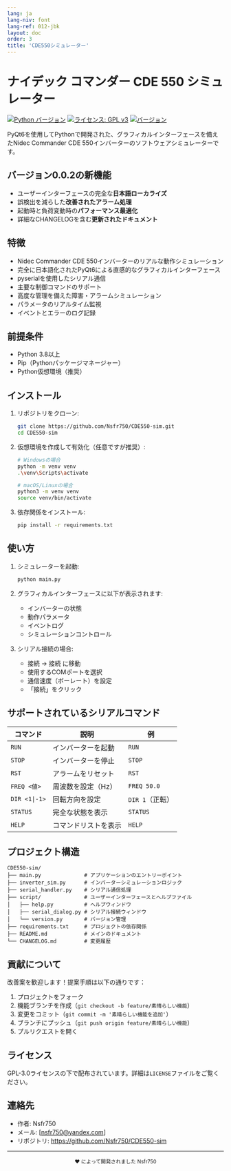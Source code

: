 ```yaml
---
lang: ja
lang-niv: font
lang-ref: 012-jbk
layout: doc
order: 3
title: 'CDE550シミュレーター'
---
```


# ナイデック コマンダー CDE 550 シミュレーター

[![Python バージョン](https://img.shields.io/badge/python-3.8+-blue.svg)](https://www.python.org/downloads/)
[![ライセンス: GPL v3](https://img.shields.io/badge/License-GPLv3-blue.svg)](https://www.gnu.org/licenses/gpl-3.0)
[![バージョン](https://img.shields.io/badge/version-0.0.2-green.svg)](CHANGELOG.md)

PyQt6を使用してPythonで開発された、グラフィカルインターフェースを備えたNidec Commander CDE 550インバーターのソフトウェアシミュレーターです。

## バージョン0.0.2の新機能

- ユーザーインターフェースの完全な**日本語ローカライズ**
- 誤検出を減らした**改善されたアラーム処理**
- 起動時と負荷変動時の**パフォーマンス最適化**
- 詳細なCHANGELOGを含む**更新されたドキュメント**

## 特徴

- Nidec Commander CDE 550インバーターのリアルな動作シミュレーション
- 完全に日本語化されたPyQt6による直感的なグラフィカルインターフェース
- pyserialを使用したシリアル通信
- 主要な制御コマンドのサポート
- 高度な管理を備えた障害・アラームシミュレーション
- パラメータのリアルタイム監視
- イベントとエラーのログ記録

## 前提条件

- Python 3.8以上
- Pip（Pythonパッケージマネージャー）
- Python仮想環境（推奨）

## インストール

1. リポジトリをクローン:
   ```bash
   git clone https://github.com/Nsfr750/CDE550-sim.git
   cd CDE550-sim
   ```

2. 仮想環境を作成して有効化（任意ですが推奨）:
   ```bash
   # Windowsの場合
   python -m venv venv
   .\venv\Scripts\activate
   
   # macOS/Linuxの場合
   python3 -m venv venv
   source venv/bin/activate
   ```

3. 依存関係をインストール:
   ```bash
   pip install -r requirements.txt
   ```

## 使い方

1. シミュレーターを起動:
   ```bash
   python main.py
   ```

2. グラフィカルインターフェースに以下が表示されます:
   - インバーターの状態
   - 動作パラメータ
   - イベントログ
   - シミュレーションコントロール

3. シリアル接続の場合:
   - 接続 -> 接続 に移動
   - 使用するCOMポートを選択
   - 通信速度（ボーレート）を設定
   - 「接続」をクリック

## サポートされているシリアルコマンド

| コマンド | 説明 | 例 |
|---------|-------------|---------|
| `RUN` | インバーターを起動 | `RUN` |
| `STOP` | インバーターを停止 | `STOP` |
| `RST` | アラームをリセット | `RST` |
| `FREQ <値>` | 周波数を設定（Hz） | `FREQ 50.0` |
| `DIR <1\|-1>` | 回転方向を設定 | `DIR 1`（正転）|
| `STATUS` | 完全な状態を表示 | `STATUS` |
| `HELP` | コマンドリストを表示 | `HELP` |

## プロジェクト構造

```
CDE550-sim/
├── main.py              # アプリケーションのエントリーポイント
├── inverter_sim.py      # インバーターシミュレーションロジック
├── serial_handler.py    # シリアル通信処理
├── script/              # ユーザーインターフェースとヘルプファイル
│   ├── help.py          # ヘルプウィンドウ
│   ├── serial_dialog.py # シリアル接続ウィンドウ
│   └── version.py       # バージョン管理
├── requirements.txt     # プロジェクトの依存関係
├── README.md            # メインのドキュメント
└── CHANGELOG.md         # 変更履歴
```

## 貢献について

改善案を歓迎します！提案手順は以下の通りです：

1. プロジェクトをフォーク
2. 機能ブランチを作成（`git checkout -b feature/素晴らしい機能`）
3. 変更をコミット（`git commit -m '素晴らしい機能を追加'`）
4. ブランチにプッシュ（`git push origin feature/素晴らしい機能`）
5. プルリクエストを開く

## ライセンス

GPL-3.0ライセンスの下で配布されています。詳細は`LICENSE`ファイルをご覧ください。

## 連絡先

- 作者: Nsfr750
- メール: [nsfr750@yandex.com]
- リポジトリ: https://github.com/Nsfr750/CDE550-sim

---

<div align="center">
  <sub>❤️ によって開発されました Nsfr750</sub>
</div>
